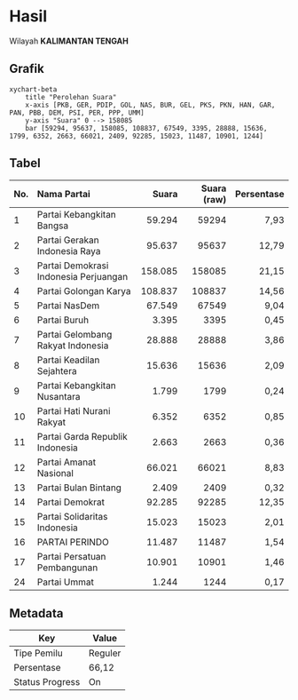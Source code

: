 # Hasil

Wilayah **KALIMANTAN TENGAH**

## Grafik

```mermaid
xychart-beta
    title "Perolehan Suara"
    x-axis [PKB, GER, PDIP, GOL, NAS, BUR, GEL, PKS, PKN, HAN, GAR, PAN, PBB, DEM, PSI, PER, PPP, UMM]
    y-axis "Suara" 0 --> 158085
    bar [59294, 95637, 158085, 108837, 67549, 3395, 28888, 15636, 1799, 6352, 2663, 66021, 2409, 92285, 15023, 11487, 10901, 1244]
```

## Tabel

| No. | Nama Partai                           | Suara   | Suara (raw) | Persentase |
|:--- |:------------------------------------- | -------:| -----------:| ----------:|
| 1   | Partai Kebangkitan Bangsa             | 59.294  | 59294       | 7,93       |
| 2   | Partai Gerakan Indonesia Raya         | 95.637  | 95637       | 12,79      |
| 3   | Partai Demokrasi Indonesia Perjuangan | 158.085 | 158085      | 21,15      |
| 4   | Partai Golongan Karya                 | 108.837 | 108837      | 14,56      |
| 5   | Partai NasDem                         | 67.549  | 67549       | 9,04       |
| 6   | Partai Buruh                          | 3.395   | 3395        | 0,45       |
| 7   | Partai Gelombang Rakyat Indonesia     | 28.888  | 28888       | 3,86       |
| 8   | Partai Keadilan Sejahtera             | 15.636  | 15636       | 2,09       |
| 9   | Partai Kebangkitan Nusantara          | 1.799   | 1799        | 0,24       |
| 10  | Partai Hati Nurani Rakyat             | 6.352   | 6352        | 0,85       |
| 11  | Partai Garda Republik Indonesia       | 2.663   | 2663        | 0,36       |
| 12  | Partai Amanat Nasional                | 66.021  | 66021       | 8,83       |
| 13  | Partai Bulan Bintang                  | 2.409   | 2409        | 0,32       |
| 14  | Partai Demokrat                       | 92.285  | 92285       | 12,35      |
| 15  | Partai Solidaritas Indonesia          | 15.023  | 15023       | 2,01       |
| 16  | PARTAI PERINDO                        | 11.487  | 11487       | 1,54       |
| 17  | Partai Persatuan Pembangunan          | 10.901  | 10901       | 1,46       |
| 24  | Partai Ummat                          | 1.244   | 1244        | 0,17       |


## Metadata

| Key             | Value   |
| --------------- | ------- |
| Tipe Pemilu     | Reguler |
| Persentase      | 66,12   |
| Status Progress | On      |



